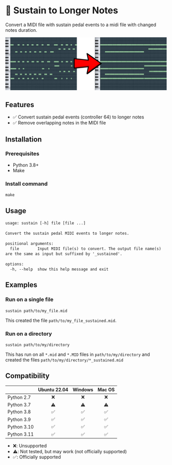 # 🎹 Sustain to Longer Notes

Convert a MIDI file with sustain pedal events to a midi file with
changed notes duration.

![Sustain to longer notes image](./img/sustain-to-longer-notes.png)

## Features

 * ✅ Convert sustain pedal events (controller 64) to longer notes
 * ✅ Remove overlapping notes in the MIDI file

## Installation

### Prerequisites

 * Python 3.8+
 * Make

### Install command

```commandline
make
```

## Usage

```
usage: sustain [-h] file [file ...]

Convert the sustain pedal MIDI events to longer notes.

positional arguments:
  file        Input MIDI file(s) to convert. The output file name(s) are the same as input but suffixed by '_sustained'.

options:
  -h, --help  show this help message and exit
```

## Examples

### Run on a single file

```commandline
sustain path/to/my_file.mid
```

This created the file `path/to/my_file_sustained.mid`.

### Run on a directory

```commandline
sustain path/to/my/directory
```

This has run on all `*.mid` and `*.MID` files in `path/to/my/directory`
and created the files `path/to/my/directory/*_sustained.mid`

## Compatibility

|             | Ubuntu 22.04 | Windows | Mac OS |
|-------------|:------------:|:-------:|:------:|
| Python 2.7  |       ❌      |    ❌    |    ❌   |
| Python 3.7  |       ⚠️      |    ⚠️    |    ⚠️   |
| Python 3.8  |       ✅      |    ✅    |    ✅   |
| Python 3.9  |       ✅      |    ✅    |    ✅   |
| Python 3.10 |       ✅      |    ✅    |    ✅   |
| Python 3.11 |       ✅      |    ✅    |    ✅   |

- ❌: Unsupported
- ⚠️: Not tested, but may work (not officially supported)
- ✅: Officially supported